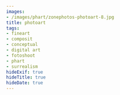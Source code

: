 ```yaml
---
images:
- /images/phart/zonephotos-photoart-8.jpg
title: photoart
tags:
- fineart
- composit
- conceptual
- digital art
- fotoshoot
- phart
- surrealism
hideExif: true
hideTitle: true
hideDate: true
---
```

